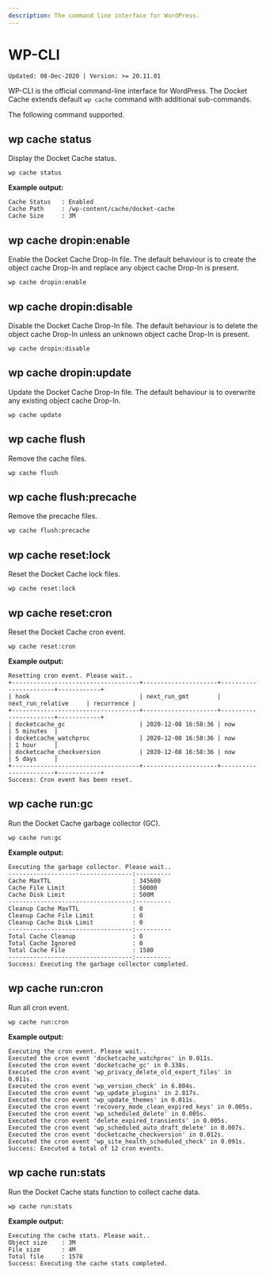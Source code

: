 ```yaml
---
description: The command line interface for WordPress.
---
```


# WP-CLI

`Updated: 08-Dec-2020 | Version: >= 20.11.01`

WP-CLI is the official command-line interface for WordPress. The Docket Cache extends default `wp cache` command with additional sub-commands.

The following command supported.

## wp cache status

Display the Docket Cache status.

```text
wp cache status
```

**Example output:**

```text
Cache Status   : Enabled
Cache Path     : /wp-content/cache/docket-cache
Cache Size     : 3M
```

## wp cache dropin:enable

Enable the Docket Cache Drop-In file. The default behaviour is to create the object cache Drop-In and replace any object cache Drop-In is present.

```text
wp cache dropin:enable
```

## wp cache dropin:disable

Disable the Docket Cache Drop-In file. The default behaviour is to delete the object cache Drop-In unless an unknown object cache Drop-In is present.

```text
wp cache dropin:disable
```

## wp cache dropin:update

Update the Docket Cache Drop-In file. The default behaviour is to overwrite any existing object cache Drop-In.

```text
wp cache update
```

## wp cache flush

Remove the cache files.

```text
wp cache flush
```

## wp cache flush:precache

Remove the precache files.

```text
wp cache flush:precache
```

## wp cache reset:lock

Reset the Docket Cache lock files.

```text
wp cache reset:lock
```

## wp cache reset:cron

Reset the Docket Cache cron event.

```text
wp cache reset:cron
```

**Example output:**

```text
Resetting cron event. Please wait..
+------------------------------------+---------------------+-----------------------+------------+
| hook                               | next_run_gmt        | next_run_relative     | recurrence |
+------------------------------------+---------------------+-----------------------+------------+
| docketcache_gc                     | 2020-12-08 16:58:36 | now                   | 5 minutes  |
| docketcache_watchproc              | 2020-12-08 16:58:36 | now                   | 1 hour     |
| docketcache_checkversion           | 2020-12-08 16:58:36 | now                   | 5 days     |
+------------------------------------+---------------------+-----------------------+------------+
Success: Cron event has been reset.

```

## wp cache run:gc

Run the Docket Cache garbage collector \(GC\).

```text
wp cache run:gc
```

**Example output:**

```text
Executing the garbage collector. Please wait..
-----------------------------------:----------
Cache MaxTTL                       : 345600
Cache File Limit                   : 50000
Cache Disk Limit                   : 500M
-----------------------------------:----------
Cleanup Cache MaxTTL               : 0
Cleanup Cache File Limit           : 0
Cleanup Cache Disk Limit           : 0
-----------------------------------:----------
Total Cache Cleanup                : 0
Total Cache Ignored                : 0
Total Cache File                   : 1580
-----------------------------------:----------
Success: Executing the garbage collector completed.
```

## wp cache run:cron

Run all cron event.

```text
wp cache run:cron
```

**Example output:**

```text
Executing the cron event. Please wait..
Executed the cron event 'docketcache_watchproc' in 0.011s.
Executed the cron event 'docketcache_gc' in 0.338s.
Executed the cron event 'wp_privacy_delete_old_export_files' in 0.011s.
Executed the cron event 'wp_version_check' in 6.804s.
Executed the cron event 'wp_update_plugins' in 2.817s.
Executed the cron event 'wp_update_themes' in 0.011s.
Executed the cron event 'recovery_mode_clean_expired_keys' in 0.005s.
Executed the cron event 'wp_scheduled_delete' in 0.005s.
Executed the cron event 'delete_expired_transients' in 0.005s.
Executed the cron event 'wp_scheduled_auto_draft_delete' in 0.007s.
Executed the cron event 'docketcache_checkversion' in 0.012s.
Executed the cron event 'wp_site_health_scheduled_check' in 0.091s.
Success: Executed a total of 12 cron events.
```

## wp cache run:stats

Run the Docket Cache stats function to collect cache data.

```text
wp cache run:stats
```

**Example output:**

```text
Executing the cache stats. Please wait..
Object size    : 3M
File size      : 4M
Total file     : 1578
Success: Executing the cache stats completed.
```



